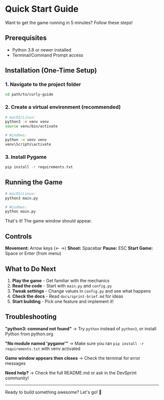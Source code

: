 # Quick Start Guide

Want to get the game running in 5 minutes? Follow these steps!

## Prerequisites
- Python 3.8 or newer installed
- Terminal/Command Prompt access

## Installation (One-Time Setup)

### 1. Navigate to the project folder
```bash
cd path/to/curly-guide
```

### 2. Create a virtual environment (recommended)
```bash
# macOS/Linux:
python3 -m venv venv
source venv/bin/activate

# Windows:
python -m venv venv
venv\Scripts\activate
```

### 3. Install Pygame
```bash
pip install -r requirements.txt
```

## Running the Game

```bash
# macOS/Linux:
python3 main.py

# Windows:
python main.py
```

That's it! The game window should appear.

## Controls

**Movement:** Arrow keys (← →)
**Shoot:** Spacebar
**Pause:** ESC
**Start Game:** Space or Enter (from menu)

## What to Do Next

1. **Play the game** - Get familiar with the mechanics
2. **Read the code** - Start with `main.py` and `config.py`
3. **Tweak settings** - Change values in `config.py` and see what happens
4. **Check the docs** - Read `docs/sprint-brief.md` for ideas
5. **Start building** - Pick one feature and implement it!

## Troubleshooting

**"python3: command not found"**
→ Try `python` instead of `python3`, or install Python from python.org

**"No module named 'pygame'"**
→ Make sure you ran `pip install -r requirements.txt` with venv activated

**Game window appears then closes**
→ Check the terminal for error messages

**Need help?**
→ Check the full README.md or ask in the DevSprint community!

---

Ready to build something awesome? Let's go! 🚀
